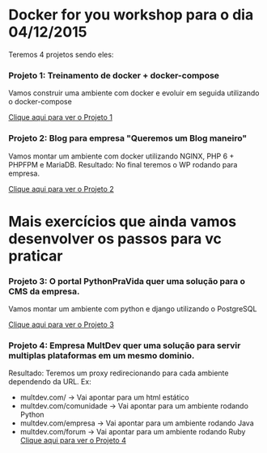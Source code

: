 # Docker for you workshop para o dia 04/12/2015
Teremos 4 projetos sendo eles:

### Projeto 1: Treinamento de docker + docker-compose
Vamos construir uma ambiente com docker e evoluir em seguida utilizando o docker-compose

[Clique aqui para ver o Projeto 1](https://github.com/rtancman/dfy/tree/master/workshop/dockerforyou/workshop/projeto1)

### Projeto 2: Blog para empresa "Queremos um Blog maneiro"
Vamos montar um ambiente com docker utilizando NGINX, PHP 6 + PHPFPM e MariaDB. 
Resultado: No final teremos o WP rodando para empresa.

[Clique aqui para ver o Projeto 2](https://github.com/rtancman/dfy/tree/master/workshop/dockerforyou/workshop/projeto2)

# Mais exercícios que ainda vamos desenvolver os passos para vc praticar

### Projeto 3: O portal PythonPraVida quer uma solução para o CMS da empresa.
Vamos montar um ambiente com python e django utilizando o PostgreSQL

[Clique aqui para ver o Projeto 3](https://github.com/rtancman/dfy/tree/master/workshop/dockerforyou/workshop/projeto3)

### Projeto 4: Empresa MultDev quer uma solução para servir multiplas plataformas em um mesmo dominio.
Resultado: Teremos um proxy redirecionando para cada ambiente dependendo da URL.
Ex: 
- multdev.com/ -> Vai apontar para um html estático
- multdev.com/comunidade -> Vai apontar para um ambiente rodando Python
- multdev.com/empresa -> Vai apontar para um ambiente rodando Java
- multdev.com/forum -> Vai apontar para um ambiente rodando Ruby
[Clique aqui para ver o Projeto 4](https://github.com/rtancman/dfy/tree/master/workshop/dockerforyou/workshop/projeto4)


